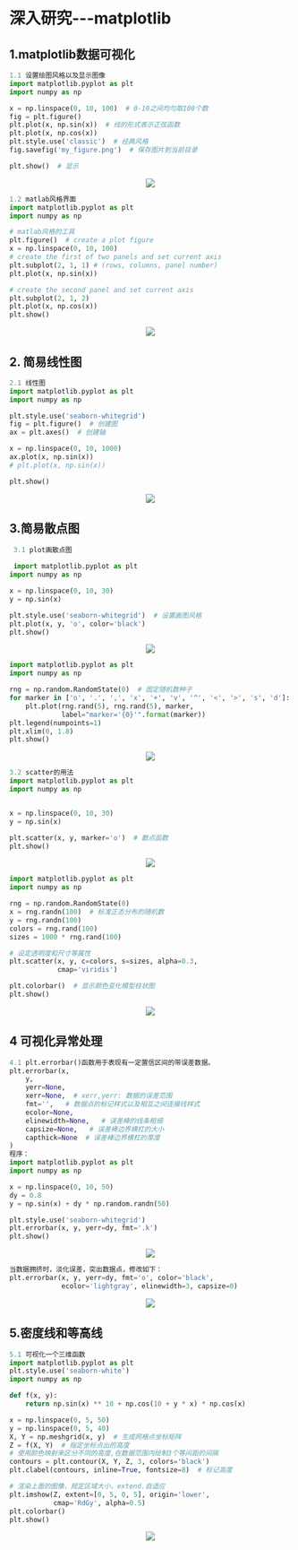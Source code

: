 # 深入研究---matplotlib

## 1.matplotlib数据可视化

```python
1.1 设置绘图风格以及显示图像
import matplotlib.pyplot as plt
import numpy as np

x = np.linspace(0, 10, 100)  # 0-10之间均匀取100个数
fig = plt.figure()
plt.plot(x, np.sin(x))  # 线的形式表示正弦函数
plt.plot(x, np.cos(x))
plt.style.use('classic')  # 经典风格
fig.savefig('my_figure.png')  # 保存图片到当前目录

plt.show()  # 显示
```
<p align="center">
  <img src="https://github.com/yunhao1996/100-Days-ML-Learning-logs/blob/master/Day-51/pictures/1.png">
</p>

```python
1.2 matlab风格界面
import matplotlib.pyplot as plt
import numpy as np

# matlab风格的工具
plt.figure()  # create a plot figure
x = np.linspace(0, 10, 100)
# create the first of two panels and set current axis
plt.subplot(2, 1, 1) # (rows, columns, panel number)
plt.plot(x, np.sin(x))

# create the second panel and set current axis
plt.subplot(2, 1, 2)
plt.plot(x, np.cos(x))
plt.show()
```
<p align="center">
  <img src="https://github.com/yunhao1996/100-Days-ML-Learning-logs/blob/master/Day-51/pictures/2.png">
</p>

## 2. 简易线性图
```python
2.1 线性图
import matplotlib.pyplot as plt
import numpy as np

plt.style.use('seaborn-whitegrid')
fig = plt.figure()  # 创建图
ax = plt.axes()  # 创建轴

x = np.linspace(0, 10, 1000)
ax.plot(x, np.sin(x))
# plt.plot(x, np.sin(x))

plt.show()
```

<p align="center">
  <img src="https://github.com/yunhao1996/100-Days-ML-Learning-logs/blob/master/Day-51/pictures/3.png">
</p>

## 3.简易散点图
```python
 3.1 plot画散点图
 
 import matplotlib.pyplot as plt
import numpy as np

x = np.linspace(0, 10, 30)
y = np.sin(x)

plt.style.use('seaborn-whitegrid')  # 设置画图风格
plt.plot(x, y, 'o', color='black')
plt.show()
```

<p align="center">
  <img src="https://github.com/yunhao1996/100-Days-ML-Learning-logs/blob/master/Day-51/pictures/4.png">
</p>

```python
import matplotlib.pyplot as plt
import numpy as np

rng = np.random.RandomState(0)  # 固定随机数种子
for marker in ['o', '.', ',', 'x', '+', 'v', '^', '<', '>', 's', 'd']:  # 每种类型各画5个
    plt.plot(rng.rand(5), rng.rand(5), marker,
             label="marker='{0}'".format(marker))
plt.legend(numpoints=1)
plt.xlim(0, 1.8)
plt.show()
```

<p align="center">
  <img src="https://github.com/yunhao1996/100-Days-ML-Learning-logs/blob/master/Day-51/pictures/5.png">
</p>

 ```python
3.2 scatter的用法
import matplotlib.pyplot as plt
import numpy as np


x = np.linspace(0, 10, 30)
y = np.sin(x)

plt.scatter(x, y, marker='o')  # 散点函数
plt.show()
```
<p align="center">
  <img src="https://github.com/yunhao1996/100-Days-ML-Learning-logs/blob/master/Day-51/pictures/6.png">
</p>

```python
import matplotlib.pyplot as plt
import numpy as np

rng = np.random.RandomState(0)
x = rng.randn(100)  # 标准正态分布的随机数
y = rng.randn(100)
colors = rng.rand(100)
sizes = 1000 * rng.rand(100)

# 设定透明度和尺寸等属性
plt.scatter(x, y, c=colors, s=sizes, alpha=0.3,
            cmap='viridis')

plt.colorbar()  # 显示颜色变化模型柱状图
plt.show()
```

<p align="center">
  <img src="https://github.com/yunhao1996/100-Days-ML-Learning-logs/blob/master/Day-51/pictures/7.png">
</p>

## 4 可视化异常处理
```python
4.1 plt.errorbar()函数用于表现有一定置信区间的带误差数据。
plt.errorbar(x,   
	y,   
	yerr=None,  
	xerr=None,  # xerr,yerr: 数据的误差范围  
	fmt='',   # 数据点的标记样式以及相互之间连接线样式
	ecolor=None, 
	elinewidth=None,   # 误差棒的线条粗细
	capsize=None,   # 误差棒边界横杠的大小
	capthick=None  # 误差棒边界横杠的厚度
)
程序：
import matplotlib.pyplot as plt
import numpy as np

x = np.linspace(0, 10, 50)
dy = 0.8
y = np.sin(x) + dy * np.random.randn(50)

plt.style.use('seaborn-whitegrid')
plt.errorbar(x, y, yerr=dy, fmt='.k')
plt.show()
```

<p align="center">
  <img src="https://github.com/yunhao1996/100-Days-ML-Learning-logs/blob/master/Day-51/pictures/8.png">
</p>

```python
当数据拥挤时，淡化误差，突出数据点，修改如下：
plt.errorbar(x, y, yerr=dy, fmt='o', color='black',
             ecolor='lightgray', elinewidth=3, capsize=0)
```   

<p align="center">
  <img src="https://github.com/yunhao1996/100-Days-ML-Learning-logs/blob/master/Day-51/pictures/9.png">
</p>


## 5.密度线和等高线
```python
5.1 可视化一个三维函数
import matplotlib.pyplot as plt
plt.style.use('seaborn-white')
import numpy as np

def f(x, y):
    return np.sin(x) ** 10 + np.cos(10 + y * x) * np.cos(x)

x = np.linspace(0, 5, 50)
y = np.linspace(0, 5, 40)
X, Y = np.meshgrid(x, y)  # 生成网格点坐标矩阵
Z = f(X, Y)  # 指定坐标点出的高度
# 使用颜色映射来区分不同的高度,在数据范围内绘制3个等间距的间隔
contours = plt.contour(X, Y, Z, 3, colors='black')
plt.clabel(contours, inline=True, fontsize=8)  # 标记高度

# 渲染上面的图像，规定区域大小，extend.自适应
plt.imshow(Z, extent=[0, 5, 0, 5], origin='lower',
           cmap='RdGy', alpha=0.5)
plt.colorbar()
plt.show()
```

<p align="center">
  <img src="https://github.com/yunhao1996/100-Days-ML-Learning-logs/blob/master/Day-51/pictures/10.png">
</p>


